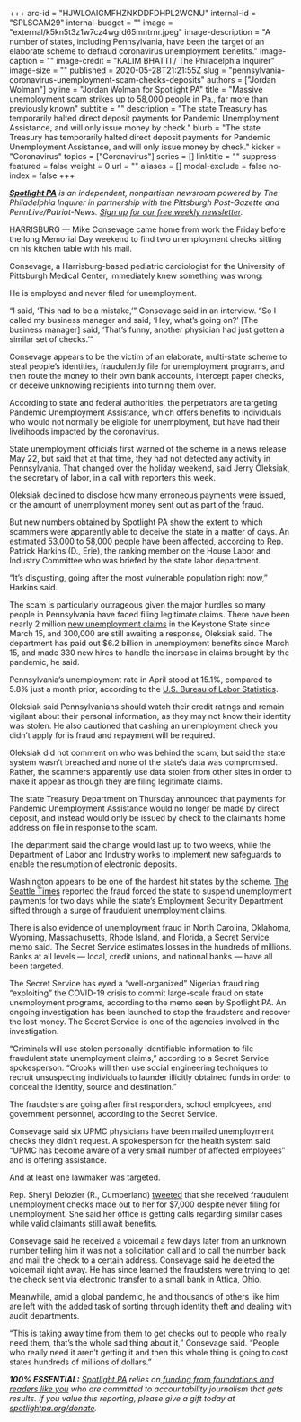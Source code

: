 +++
arc-id = "HJWLOAIGMFHZNKDDFDHPL2WCNU"
internal-id = "SPLSCAM29"
internal-budget = ""
image = "external/k5kn5t3z1w7cz4wgrd65mntrnr.jpeg"
image-description = "A number of states, including Pennsylvania, have been the target of an elaborate scheme to defraud coronavirus unemployment benefits."
image-caption = ""
image-credit = "KALIM BHATTI / The Philadelphia Inquirer"
image-size = ""
published = 2020-05-28T21:21:55Z
slug = "pennsylvania-coronavirus-unemployment-scam-checks-deposits"
authors = ["Jordan Wolman"]
byline = "Jordan Wolman for Spotlight PA"
title = "Massive unemployment scam strikes up to 58,000 people in Pa., far more than previously known"
subtitle = ""
description = "The state Treasury has temporarily halted direct deposit payments for Pandemic Unemployment Assistance, and will only issue money by check."
blurb = "The state Treasury has temporarily halted direct deposit payments for Pandemic Unemployment Assistance, and will only issue money by check."
kicker = "Coronavirus"
topics = ["Coronavirus"]
series = []
linktitle = ""
suppress-featured = false
weight = 0
url = ""
aliases = []
modal-exclude = false
no-index = false
+++

<a href="https://lesspage.com/"><i><b>Spotlight PA</b></i></a><i> is an independent, nonpartisan newsroom powered by The Philadelphia Inquirer in partnership with the Pittsburgh Post-Gazette and PennLive/Patriot-News. </i><a href="https://lesspage.com/newsletters"><i>Sign up for our free weekly newsletter</i></a><i>.</i>

HARRISBURG — Mike Consevage came home from work the Friday before the long Memorial Day weekend to find two unemployment checks sitting on his kitchen table with his mail.

Consevage, a Harrisburg-based pediatric cardiologist for the University of Pittsburgh Medical Center, immediately knew something was wrong:

He is employed and never filed for unemployment.

“I said, ‘This had to be a mistake,’” Consevage said in an interview. “So I called my business manager and said, ‘Hey, what’s going on?’ [The business manager] said, ‘That’s funny, another physician had just gotten a similar set of checks.’”

Consevage appears to be the victim of an elaborate, multi-state scheme to steal people’s identities, fraudulently file for unemployment programs, and then route the money to their own bank accounts, intercept paper checks, or deceive unknowing recipients into turning them over.

<script src="https://lesspage.com/embed.js" async></script><div data-spl-embed-version="1" data-spl-src="https://lesspage.com/embeds/donate/"></div>

According to state and federal authorities, the perpetrators are targeting Pandemic Unemployment Assistance, which offers benefits to individuals who would not normally be eligible for unemployment, but have had their livelihoods impacted by the coronavirus.

State unemployment officials first warned of the scheme in a news release May 22, but said that at that time, they had not detected any activity in Pennsylvania. That changed over the holiday weekend, said Jerry Oleksiak, the secretary of labor, in a call with reporters this week.

Oleksiak declined to disclose how many erroneous payments were issued, or the amount of unemployment money sent out as part of the fraud.

But new numbers obtained by Spotlight PA show the extent to which scammers were apparently able to deceive the state in a matter of days. An estimated 53,000 to 58,000 people have been affected, according to Rep. Patrick Harkins (D., Erie), the ranking member on the House Labor and Industry Committee who was briefed by the state labor department.

“It’s disgusting, going after the most vulnerable population right now,” Harkins said.

The scam is particularly outrageous given the major hurdles so many people in Pennsylvania have faced filing legitimate claims. There have been nearly 2 million <a href="http://web.archive.org/web/20210201141458/https://www.uc.pa.gov/COVID-19/Pages/UC-Claim-Statistics.aspx">new unemployment claims</a> in the Keystone State since March 15, and 300,000 are still awaiting a response, Oleksiak said. The department has paid out $6.2 billion in unemployment benefits since March 15, and made 330 new hires to handle the increase in claims brought by the pandemic, he said.

Pennsylvania’s unemployment rate in April stood at 15.1%, compared to 5.8% just a month prior, according to the <a href="https://www.bls.gov/eag/eag.pa.htm">U.S. Bureau of Labor Statistics</a>.

Oleksiak said Pennsylvanians should watch their credit ratings and remain vigilant about their personal information, as they may not know their identity was stolen. He also cautioned that cashing an unemployment check you didn’t apply for is fraud and repayment will be required.

Oleksiak did not comment on who was behind the scam, but said the state system wasn’t breached and none of the state’s data was compromised. Rather, the scammers apparently use data stolen from other sites in order to make it appear as though they are filing legitimate claims.

The state Treasury Department on Thursday announced that payments for Pandemic Unemployment Assistance would no longer be made by direct deposit, and instead would only be issued by check to the claimants home address on file in response to the scam.

The department said the change would last up to two weeks, while the Department of Labor and Industry works to implement new safeguards to enable the resumption of electronic deposits.

<script src="https://lesspage.com/embed.js" async></script><div data-spl-embed-version="1" data-spl-src="https://lesspage.com/embeds/newsletter/"></div>


Washington appears to be one of the hardest hit states by the scheme. <a href="https://www.seattletimes.com/business/economy/washington-halts-unemployment-payments-for-two-days-after-finding-1-6-million-in-fraudulent-claims-amid-coronavirus-pandemic/">The Seattle Times</a> reported the fraud forced the state to suspend unemployment payments for two days while the state’s Employment Security Department sifted through a surge of fraudulent unemployment claims.

There is also evidence of unemployment fraud in North Carolina, Oklahoma, Wyoming, Massachusetts, Rhode Island, and Florida, a Secret Service memo said. The Secret Service estimates losses in the hundreds of millions. Banks at all levels — local, credit unions, and national banks — have all been targeted.

The Secret Service has eyed a “well-organized” Nigerian fraud ring “exploiting” the COVID-19 crisis to commit large-scale fraud on state unemployment programs, according to the memo seen by Spotlight PA. An ongoing investigation has been launched to stop the fraudsters and recover the lost money. The Secret Service is one of the agencies involved in the investigation.

“Criminals will use stolen personally identifiable information to file fraudulent state unemployment claims,” according to a Secret Service spokesperson. “Crooks will then use social engineering techniques to recruit unsuspecting individuals to launder illicitly obtained funds in order to conceal the identity, source and destination.”

The fraudsters are going after first responders, school employees, and government personnel, according to the Secret Service.

Consevage said six UPMC physicians have been mailed unemployment checks they didn’t request. A spokesperson for the health system said “UPMC has become aware of a very small number of affected employees” and is offering assistance.

And at least one lawmaker was targeted.

Rep. Sheryl Delozier (R., Cumberland) <a href="https://twitter.com/RepDelozier/status/1266055865540493314">tweeted</a> that she received fraudulent unemployment checks made out to her for $7,000 despite never filing for unemployment. She said her office is getting calls regarding similar cases while valid claimants still await benefits.

Consevage said he received a voicemail a few days later from an unknown number telling him it was not a solicitation call and to call the number back and mail the check to a certain address. Consevage said he deleted the voicemail right away. He has since learned the fraudsters were trying to get the check sent via electronic transfer to a small bank in Attica, Ohio.

Meanwhile, amid a global pandemic, he and thousands of others like him are left with the added task of sorting through identity theft and dealing with audit departments.

“This is taking away time from them to get checks out to people who really need them, that’s the whole sad thing about it,” Consevage said. “People who really need it aren’t getting it and then this whole thing is going to cost states hundreds of millions of dollars.”

<i><b>100% ESSENTIAL:</b></i><i> </i><a href="https://lesspage.com/"><i>Spotlight PA</i></a><i> relies on</i><a href="https://lesspage.com/support"><i> funding from foundations and readers like you</i></a><i> who are committed to accountability journalism that gets results. If you value this reporting, please give a gift today at </i><a href="https://lesspage.com/donate"><i>spotlightpa.org/donate</i></a><i>.</i>
